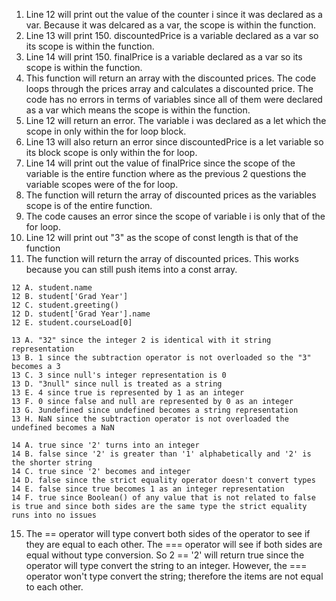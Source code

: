 1. Line 12 will print out the value of the counter i since it was declared as a var. Because it was delcared as a var, the scope is within the function.
2. Line 13 will print 150. discountedPrice is a variable declared as a var so its scope is within the function.
3. Line 14 will print 150. finalPrice is a variable declared as a var so its scope is within the function.
4. This function will return an array with the discounted prices. The code loops through the prices array and calculates a discounted price. The code has no errors in terms of variables since all of them were declared as a var which means the scope is within the function.
5. Line 12 will return an error. The variable i was declared as a let which the scope in only within the for loop block.
6. Line 13 will also return an error since discountedPrice is a let variable so its block scope is only within the for loop.
7. Line 14 will print out the value of finalPrice since the scope of the variable is the entire function where as the previous 2 questions the variable scopes were of the for loop.
8. The function will return the array of discounted prices as the variables scope is of the entire function.
9. The code causes an error since the scope of variable i is only that of the for loop.
10. Line 12 will print out "3" as the scope of const length is that of the function
11. The function will return the array of discounted prices. This works because you can still push items into a const array.
```
12 A. student.name
12 B. student['Grad Year']
12 C. student.greeting()
12 D. student['Grad Year'].name
12 E. student.courseLoad[0]
```
```
13 A. "32" since the integer 2 is identical with it string representation
13 B. 1 since the subtraction operator is not overloaded so the "3" becomes a 3
13 C. 3 since null's integer representation is 0
13 D. "3null" since null is treated as a string
13 E. 4 since true is represented by 1 as an integer
13 F. 0 since false and null are represented by 0 as an integer
13 G. 3undefined since undefined becomes a string representation
13 H. NaN since the subtraction operator is not overloaded the undefined becomes a NaN
```
```
14 A. true since '2' turns into an integer
14 B. false since '2' is greater than '1' alphabetically and '2' is the shorter string
14 C. true since '2' becomes and integer
14 D. false since the strict equality operator doesn't convert types
14 E. false since true becomes 1 as an integer representation
14 F. true since Boolean() of any value that is not related to false is true and since both sides are the same type the strict equality runs into no issues
```
15. The == operator will type convert both sides of the operator to see if they are equal to each other. The === operator will see if both sides are equal without type conversion. So 2 == '2' will return true since the operator will type convert the string to an integer. However, the === operator won't type convert the string; therefore the items are not equal to each other.